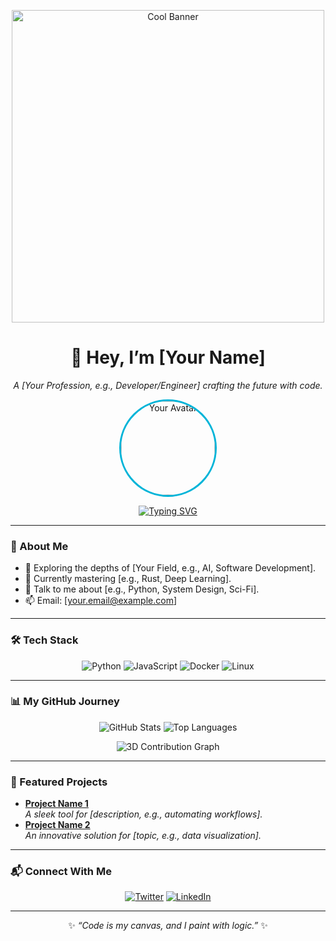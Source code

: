 <p align="center">
  <img src="https://media.giphy.com/media/hvRJCLFzcasrR4ia7z/giphy.gif" width="500" alt="Cool Banner"/>
</p>

<h1 align="center">👋 Hey, I’m [Your Name]</h1>

<p align="center">
  <em>A [Your Profession, e.g., Developer/Engineer] crafting the future with code.</em>
</p>

<p align="center">
  <img src="your-avatar-url-here" width="150" style="border-radius: 50%; border: 3px solid #00B4D8;" alt="Your Avatar"/>
</p>

<p align="center">
  <a href="https://readme-typing-svg.demolab.com"><img src="https://readme-typing-svg.demolab.com?font=Fira+Code&size=20&color=00B4D8&center=true&vCenter=true&width=450&lines=Developer;Problem+Solver;Tech+Enthusiast" alt="Typing SVG"/></a>
</p>

---

### 🚀 About Me
- 🔭 Exploring the depths of [Your Field, e.g., AI, Software Development].
- 🌱 Currently mastering [e.g., Rust, Deep Learning].
- 💬 Talk to me about [e.g., Python, System Design, Sci-Fi].
- 📫 Email: [your.email@example.com]

---

### 🛠️ Tech Stack
<p align="center">
  <img src="https://img.shields.io/badge/Python-3776AB?style=for-the-badge&logo=python&logoColor=white" alt="Python"/>
  <img src="https://img.shields.io/badge/JavaScript-F7DF1E?style=for-the-badge&logo=javascript&logoColor=black" alt="JavaScript"/>
  <img src="https://img.shields.io/badge/Docker-2496ED?style=for-the-badge&logo=docker&logoColor=white" alt="Docker"/>
  <img src="https://img.shields.io/badge/Linux-FCC624?style=for-the-badge&logo=linux&logoColor=black" alt="Linux"/>
</p>

---

### 📊 My GitHub Journey
<p align="center">
  <img src="https://github-readme-stats.vercel.app/api?username=yourusername&show_icons=true&theme=dracula&hide_border=true" alt="GitHub Stats"/>
  <img src="https://github-readme-stats.vercel.app/api/top-langs/?username=yourusername&layout=compact&theme=dracula&hide_border=true" alt="Top Languages"/>
</p>

<p align="center">
  <img src="https://github-profile-3d-contrib.vercel.app/api?username=yourusername" alt="3D Contribution Graph"/>
</p>

---

### 🌟 Featured Projects
- **[Project Name 1](https://github.com/yourusername/project1)**  
  *A sleek tool for [description, e.g., automating workflows].*
- **[Project Name 2](https://github.com/yourusername/project2)**  
  *An innovative solution for [topic, e.g., data visualization].*

---

### 📬 Connect With Me
<p align="center">
  <a href="https://twitter.com/yourhandle"><img src="https://img.shields.io/badge/Twitter-1DA1F2?style=for-the-badge&logo=twitter&logoColor=white" alt="Twitter"/></a>
  <a href="https://linkedin.com/in/yourprofile"><img src="https://img.shields.io/badge/LinkedIn-0A66C2?style=for-the-badge&logo=linkedin&logoColor=white" alt="LinkedIn"/></a>
</p>

---

<p align="center">
  ✨ <em>“Code is my canvas, and I paint with logic.”</em> ✨
</p>
